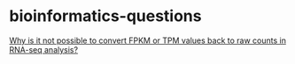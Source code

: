 # bioinformatics-questions


[Why is it not possible to convert FPKM or TPM values back to raw counts in RNA-seq analysis?](https://github.com/snijeshvp/bioinformatics-questions/blob/main/Why%20is%20it%20not%20possible%20to%20convert%20FPKM%20or%20TPM%20values%20back%20to%20raw%20counts%20in%20RNA-seq%20analysis.md)
